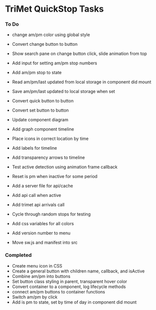 # TriMet QuickStop Tasks
### To Do
* change am/pm color using global style

* Convert change button to button
* Show search pane on change button click, slide animation from top
* Add input for setting am/pm stop numbers

* Add am/pm stop to state
* Read am/pm/last updated from local storage in component did mount
* Save am/pm/last updated to local storage when set

* Convert quick button to button
* Convert set button to button
* Update component diagram

* Add graph component timeline 
* Place icons in correct location by time
* Add labels for timeline
* Add transparency arrows to timeline

* Test active detection using animation frame callback
* Reset is pm when inactive for some period
* Add a server file for api/cache
* Add api call when active
* Add trimet api arrivals call
* Cycle through random stops for testing

* Add css variables for all colors
* Add version number to menu
* Move sw.js and manifest into src

### Completed
* Create menu icon in CSS
* Create a general button with children name, callback, and isActive
* Combine am/pm into buttons
* Set button class styling in parent, transparent hover color
* Convert container to a component, log lifecycle methods
* connect am/pm buttons to container functions
* Switch am/pm by click
* Add is pm to state, set by time of day in component did mount

